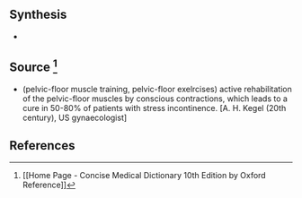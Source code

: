 ## Synthesis
- 
## Source [^1]
- (pelvic-floor muscle training, pelvic-floor exelrcises) active rehabilitation of the pelvic-floor muscles by conscious contractions, which leads to a cure in 50-80% of patients with stress incontinence. \[A. H. Kegel (20th century), US gynaecologist]
## References

[^1]: [[Home Page - Concise Medical Dictionary 10th Edition by Oxford Reference]]